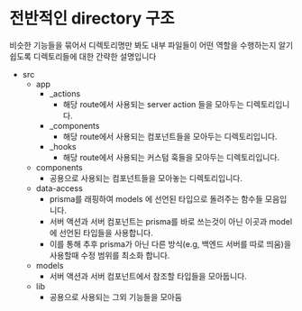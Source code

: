 # 전반적인 directory 구조

비슷한 기능들을 묶어서 디렉토리명만 봐도 내부 파일들이 어떤 역할을 수행하는지 알기 쉽도록 디렉토리들에 대한 간략한 설명입니다

- src
  - app
    - \_actions
      - 해당 route에서 사용되는 server action 들을 모아두는 디렉토리입니다.
    - \_components
      - 해당 route에서 사용되는 컴포넌트들을 모아두는 디렉토리입니다.
    - \_hooks
      - 해당 route에서 사용되는 커스텀 훅들을 모아두는 디렉토리입니다.
  - components
    - 공용으로 사용되는 컴포넌트들을 모아놓는 디렉토리입니다.
  - data-access
    - prisma를 래핑하여 models 에 선언된 타입으로 돌려주는 함수들 모음입니다.
    - 서버 액션과 서버 컴포넌트는 prisma를 바로 쓰는것이 아닌 이곳과 model에 선언된 타입들을 사용합니다.
    - 이를 통해 추후 prisma가 아닌 다른 방식(e.g, 백엔드 서버를 따로 띄움)을 사용할때 수정 범위를 최소화 합니다.
  - models
    - 서버 액션과 서버 컴포넌트에서 참조할 타입들을 모아둡니다.
  - lib
    - 공용으로 사용되는 그외 기능들을 모아둠
